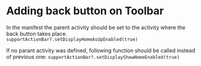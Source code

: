 # Adding back button on Toolbar

In the manifest the parent activity should be set to the activity where the back button takes place.
`supportActionBar?.setDisplayHomeAsUpEnabled(true)`

If no parant activity was defined, following function should be called instead of previous one:
`supportActionBar?.setDisplayShowHomeEnabled(true)`
